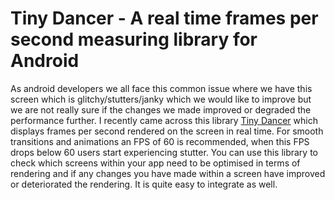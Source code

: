 # Tiny Dancer - A real time frames per second measuring library for Android

As android developers we all face this common issue where we have this screen which is glitchy/stutters/janky which we would like to improve
but we are not really sure if the changes we made improved or degraded the performance further. I recently came across this library
[Tiny Dancer](https://github.com/friendlyrobotnyc/TinyDancer) which displays frames per second rendered on the screen in real time.
For smooth transitions and animations an FPS of 60 is recommended, when this FPS drops below 60 users start experiencing stutter.
You can use this library to check which screens within your app need to be optimised in terms of rendering and if any changes you
have made within a screen have improved or deteriorated the rendering. It is quite easy to integrate as well.
